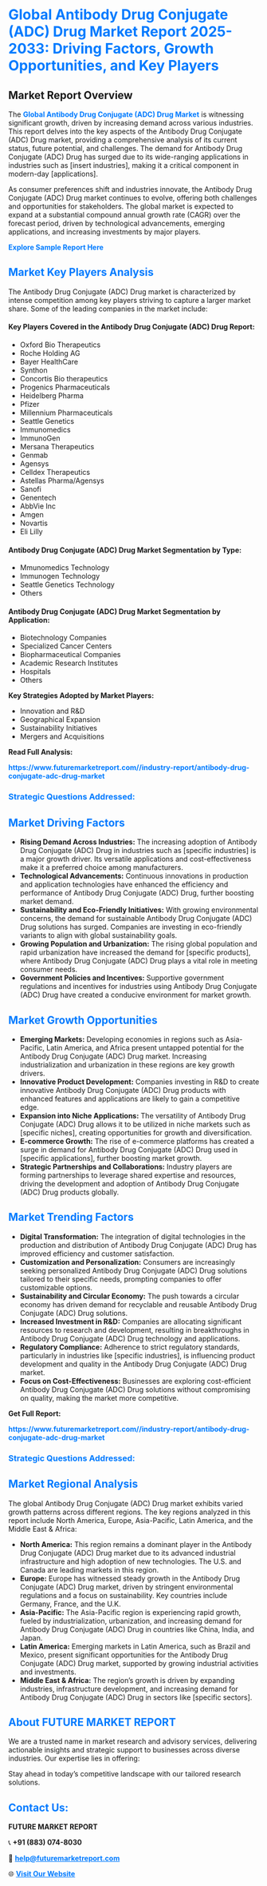 <h1 style="color: #007BFF;">Global Antibody Drug Conjugate (ADC) Drug Market Report 2025-2033: Driving Factors, Growth Opportunities, and Key Players</h1>

<section id="overview">
<h2>Market Report Overview</h2>
<p>The <a href="https://www.futuremarketreport.com//industry-report/antibody-drug-conjugate-adc-drug-market" style="color: #007BFF; text-decoration: none;"><strong>Global Antibody Drug Conjugate (ADC) Drug Market</strong></a> is witnessing significant growth, driven by increasing demand across various industries. This report delves into the key aspects of the Antibody Drug Conjugate (ADC) Drug market, providing a comprehensive analysis of its current status, future potential, and challenges. The demand for Antibody Drug Conjugate (ADC) Drug has surged due to its wide-ranging applications in industries such as [insert industries], making it a critical component in modern-day [applications].</p>
<p>As consumer preferences shift and industries innovate, the Antibody Drug Conjugate (ADC) Drug market continues to evolve, offering both challenges and opportunities for stakeholders. The global market is expected to expand at a substantial compound annual growth rate (CAGR) over the forecast period, driven by technological advancements, emerging applications, and increasing investments by major players.</p>
</section>

<section id="overview">
<p><a href="https://www.futuremarketreport.com//request-sample/reportId=79332" style="color: #007BFF; text-decoration: none;"><strong>Explore Sample Report Here</strong></a></p>
</section>

<section id="key-players">
<h2 style="color: #007BFF;">Market Key Players Analysis</h2>
<p>The Antibody Drug Conjugate (ADC) Drug market is characterized by intense competition among key players striving to capture a larger market share. Some of the leading companies in the market include:</p>
<h4>Key Players Covered in the Antibody Drug Conjugate (ADC) Drug Report:</h4>
<ul><li>Oxford Bio Therapeutics</li><li>Roche Holding AG</li><li>Bayer HealthCare</li><li>Synthon</li><li>Concortis Bio therapeutics</li><li>Progenics Pharmaceuticals</li><li>Heidelberg Pharma</li><li>Pfizer</li><li>Millennium Pharmaceuticals</li><li>Seattle Genetics</li><li>Immunomedics</li><li>ImmunoGen</li><li>Mersana Therapeutics</li><li>Genmab</li><li>Agensys</li><li>Celldex Therapeutics</li><li>Astellas Pharma/Agensys</li><li>Sanofi</li><li>Genentech</li><li>AbbVie Inc</li><li>Amgen</li><li>Novartis</li><li>Eli Lilly</li></ul>
<h4>Antibody Drug Conjugate (ADC) Drug Market Segmentation by Type:</h4>
<ul><li>Mmunomedics Technology</li><li>Immunogen Technology</li><li>Seattle Genetics Technology</li><li>Others</li></ul>

<h4>Antibody Drug Conjugate (ADC) Drug Market Segmentation by Application:</h4>
<ul><li>Biotechnology Companies</li><li>Specialized Cancer Centers</li><li>Biopharmaceutical Companies</li><li>Academic Research Institutes</li><li>Hospitals</li><li>Others</li></ul>
<p><strong>Key Strategies Adopted by Market Players:</strong></p>
<ul>
<li>Innovation and R&D</li>
<li>Geographical Expansion</li>
<li>Sustainability Initiatives</li>
<li>Mergers and Acquisitions</li>
</ul>
</section>

<section>
<p><strong>Read Full Analysis: </strong></p><a href="https://www.futuremarketreport.com//industry-report/antibody-drug-conjugate-adc-drug-market" style="color: #007BFF; text-decoration: none;"><strong>https://www.futuremarketreport.com//industry-report/antibody-drug-conjugate-adc-drug-market</strong></a>
<h3 style="color: #007BFF;">Strategic Questions Addressed:</h3>
</section>

<section id="driving-factors">
<h2 style="color: #007BFF;">Market Driving Factors</h2>
<ul>
<li><strong>Rising Demand Across Industries:</strong> The increasing adoption of Antibody Drug Conjugate (ADC) Drug in industries such as [specific industries] is a major growth driver. Its versatile applications and cost-effectiveness make it a preferred choice among manufacturers.</li>
<li><strong>Technological Advancements:</strong> Continuous innovations in production and application technologies have enhanced the efficiency and performance of Antibody Drug Conjugate (ADC) Drug, further boosting market demand.</li>
<li><strong>Sustainability and Eco-Friendly Initiatives:</strong> With growing environmental concerns, the demand for sustainable Antibody Drug Conjugate (ADC) Drug solutions has surged. Companies are investing in eco-friendly variants to align with global sustainability goals.</li>
<li><strong>Growing Population and Urbanization:</strong> The rising global population and rapid urbanization have increased the demand for [specific products], where Antibody Drug Conjugate (ADC) Drug plays a vital role in meeting consumer needs.</li>
<li><strong>Government Policies and Incentives:</strong> Supportive government regulations and incentives for industries using Antibody Drug Conjugate (ADC) Drug have created a conducive environment for market growth.</li>
</ul>
</section>

<section id="growth-opportunities">
<h2 style="color: #007BFF;">Market Growth Opportunities</h2>
<ul>
<li><strong>Emerging Markets:</strong> Developing economies in regions such as Asia-Pacific, Latin America, and Africa present untapped potential for the Antibody Drug Conjugate (ADC) Drug market. Increasing industrialization and urbanization in these regions are key growth drivers.</li>
<li><strong>Innovative Product Development:</strong> Companies investing in R&D to create innovative Antibody Drug Conjugate (ADC) Drug products with enhanced features and applications are likely to gain a competitive edge.</li>
<li><strong>Expansion into Niche Applications:</strong> The versatility of Antibody Drug Conjugate (ADC) Drug allows it to be utilized in niche markets such as [specific niches], creating opportunities for growth and diversification.</li>
<li><strong>E-commerce Growth:</strong> The rise of e-commerce platforms has created a surge in demand for Antibody Drug Conjugate (ADC) Drug used in [specific applications], further boosting market growth.</li>
<li><strong>Strategic Partnerships and Collaborations:</strong> Industry players are forming partnerships to leverage shared expertise and resources, driving the development and adoption of Antibody Drug Conjugate (ADC) Drug products globally.</li>
</ul>
</section>

<section id="trending-factors">
<h2 style="color: #007BFF;">Market Trending Factors</h2>
<ul>
<li><strong>Digital Transformation:</strong> The integration of digital technologies in the production and distribution of Antibody Drug Conjugate (ADC) Drug has improved efficiency and customer satisfaction.</li>
<li><strong>Customization and Personalization:</strong> Consumers are increasingly seeking personalized Antibody Drug Conjugate (ADC) Drug solutions tailored to their specific needs, prompting companies to offer customizable options.</li>
<li><strong>Sustainability and Circular Economy:</strong> The push towards a circular economy has driven demand for recyclable and reusable Antibody Drug Conjugate (ADC) Drug solutions.</li>
<li><strong>Increased Investment in R&D:</strong> Companies are allocating significant resources to research and development, resulting in breakthroughs in Antibody Drug Conjugate (ADC) Drug technology and applications.</li>
<li><strong>Regulatory Compliance:</strong> Adherence to strict regulatory standards, particularly in industries like [specific industries], is influencing product development and quality in the Antibody Drug Conjugate (ADC) Drug market.</li>
<li><strong>Focus on Cost-Effectiveness:</strong> Businesses are exploring cost-efficient Antibody Drug Conjugate (ADC) Drug solutions without compromising on quality, making the market more competitive.</li>
</ul>
</section>

<section>
<p><strong>Get Full Report: </strong></p><a href="https://www.futuremarketreport.com//industry-report/antibody-drug-conjugate-adc-drug-market" style="color: #007BFF; text-decoration: none;"><strong>https://www.futuremarketreport.com//industry-report/antibody-drug-conjugate-adc-drug-market</strong></a>
<h3 style="color: #007BFF;">Strategic Questions Addressed:</h3>
</section>


<section id="regional-analysis">
<h2 style="color: #007BFF;">Market Regional Analysis</h2>
<p>The global Antibody Drug Conjugate (ADC) Drug market exhibits varied growth patterns across different regions. The key regions analyzed in this report include North America, Europe, Asia-Pacific, Latin America, and the Middle East & Africa:</p>
<ul>
<li><strong>North America:</strong> This region remains a dominant player in the Antibody Drug Conjugate (ADC) Drug market due to its advanced industrial infrastructure and high adoption of new technologies. The U.S. and Canada are leading markets in this region.</li>
<li><strong>Europe:</strong> Europe has witnessed steady growth in the Antibody Drug Conjugate (ADC) Drug market, driven by stringent environmental regulations and a focus on sustainability. Key countries include Germany, France, and the U.K.</li>
<li><strong>Asia-Pacific:</strong> The Asia-Pacific region is experiencing rapid growth, fueled by industrialization, urbanization, and increasing demand for Antibody Drug Conjugate (ADC) Drug in countries like China, India, and Japan.</li>
<li><strong>Latin America:</strong> Emerging markets in Latin America, such as Brazil and Mexico, present significant opportunities for the Antibody Drug Conjugate (ADC) Drug market, supported by growing industrial activities and investments.</li>
<li><strong>Middle East & Africa:</strong> The region’s growth is driven by expanding industries, infrastructure development, and increasing demand for Antibody Drug Conjugate (ADC) Drug in sectors like [specific sectors].</li>
</ul>
</section>

<footer>
<h2 style="color: #007BFF;">About FUTURE MARKET REPORT</h2>
<p>We are a trusted name in market research and advisory services, delivering actionable insights and strategic support to businesses across diverse industries. Our expertise lies in offering:</p>

<p>Stay ahead in today’s competitive landscape with our tailored research solutions.</p>

<h2 style="color: #007BFF;">Contact Us:</h2>
<p><strong>FUTURE MARKET REPORT</strong></p>
<p>📞 <strong>+91 (883) 074-8030</strong></p>
<p>📧 <strong><a href="mailto:help@futuremarketreport.com" style="color: #007BFF;">help@futuremarketreport.com</a></strong></p>
<p>🌐 <strong><a href="https://www.futuremarketreport.com/" style="color: #007BFF;">Visit Our Website</a></strong></p>
</footer>